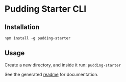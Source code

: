 # Pudding Starter CLI

## Installation

```npm install -g pudding-starter```

## Usage

Create a new directory, and inside it run:
```pudding-starter```

See the generated [readme](https://github.com/the-pudding/starter/blob/master/README.story.md) for documentation.